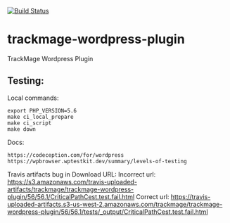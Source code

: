 [![Build Status](https://travis-ci.org/trackmage/trackmage-wordpress-plugin.svg?branch=master)](https://travis-ci.org/trackmage/trackmage-wordpress-plugin)

# trackmage-wordpress-plugin
TrackMage Wordpress Plugin


## Testing:

Local commands:
```
export PHP_VERSION=5.6
make ci_local_prepare
make ci_script
make down
```

Docs:
```
https://codeception.com/for/wordpress
https://wpbrowser.wptestkit.dev/summary/levels-of-testing
```

Travis artifacts bug in Download URL:
Incorrect url:
https://s3.amazonaws.com/travis-uploaded-artifacts/trackmage/trackmage-wordpress-plugin/56/56.1/CriticalPathCest.test.fail.html
Correct url:
https://travis-uploaded-artifacts.s3-us-west-2.amazonaws.com/trackmage/trackmage-wordpress-plugin/56/56.1/tests/_output/CriticalPathCest.test.fail.html
